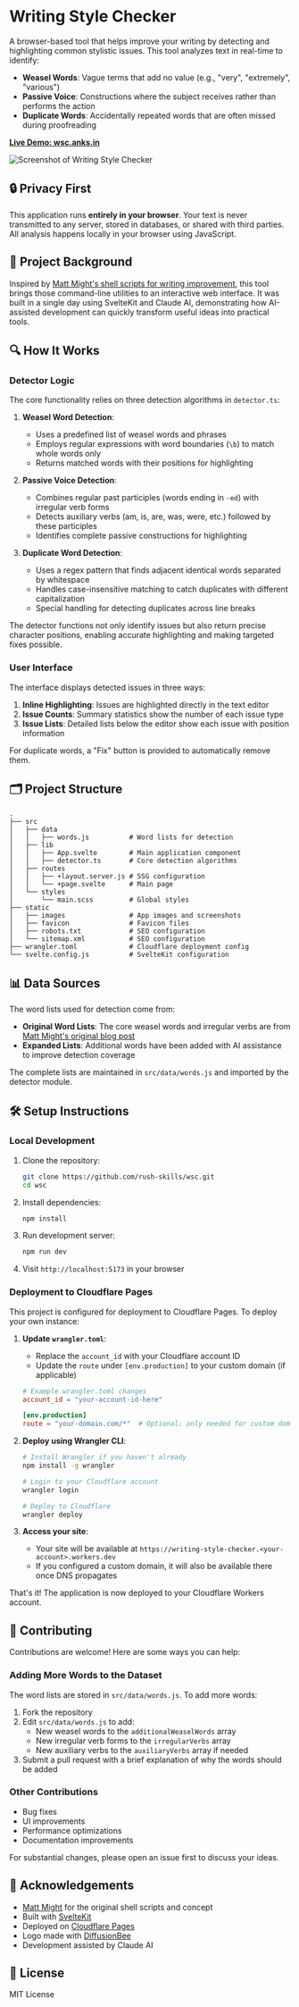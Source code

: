 # Writing Style Checker

A browser-based tool that helps improve your writing by detecting and highlighting common stylistic issues. This tool analyzes text in real-time to identify:

- **Weasel Words**: Vague terms that add no value (e.g., "very", "extremely", "various")
- **Passive Voice**: Constructions where the subject receives rather than performs the action
- **Duplicate Words**: Accidentally repeated words that are often missed during proofreading

**[Live Demo: wsc.anks.in](https://wsc.anks.in)**

![Screenshot of Writing Style Checker](static/images/ss.png)

## 🔒 Privacy First

This application runs **entirely in your browser**. Your text is never transmitted to any server, stored in databases, or shared with third parties. All analysis happens locally in your browser using JavaScript.

## 🧠 Project Background

Inspired by [Matt Might's shell scripts for writing improvement](https://matt.might.net/articles/shell-scripts-for-passive-voice-weasel-words-duplicates/), this tool brings those command-line utilities to an interactive web interface. It was built in a single day using SvelteKit and Claude AI, demonstrating how AI-assisted development can quickly transform useful ideas into practical tools.

## 🔍 How It Works

### Detector Logic

The core functionality relies on three detection algorithms in `detector.ts`:

1. **Weasel Word Detection**:

   - Uses a predefined list of weasel words and phrases
   - Employs regular expressions with word boundaries (`\b`) to match whole words only
   - Returns matched words with their positions for highlighting

2. **Passive Voice Detection**:

   - Combines regular past participles (words ending in `-ed`) with irregular verb forms
   - Detects auxiliary verbs (am, is, are, was, were, etc.) followed by these participles
   - Identifies complete passive constructions for highlighting

3. **Duplicate Word Detection**:
   - Uses a regex pattern that finds adjacent identical words separated by whitespace
   - Handles case-insensitive matching to catch duplicates with different capitalization
   - Special handling for detecting duplicates across line breaks

The detector functions not only identify issues but also return precise character positions, enabling accurate highlighting and making targeted fixes possible.

### User Interface

The interface displays detected issues in three ways:

1. **Inline Highlighting**: Issues are highlighted directly in the text editor
2. **Issue Counts**: Summary statistics show the number of each issue type
3. **Issue Lists**: Detailed lists below the editor show each issue with position information

For duplicate words, a "Fix" button is provided to automatically remove them.

## 🗂️ Project Structure

```
.
├── src
│   ├── data
│   │   ├── words.js          # Word lists for detection
│   ├── lib
│   │   ├── App.svelte        # Main application component
│   │   ├── detector.ts       # Core detection algorithms
│   ├── routes
│   │   ├── +layout.server.js # SSG configuration
│   │   └── +page.svelte      # Main page
│   └── styles
│       └── main.scss         # Global styles
├── static
│   ├── images                # App images and screenshots
│   ├── favicon               # Favicon files
│   ├── robots.txt            # SEO configuration
│   └── sitemap.xml           # SEO configuration
├── wrangler.toml             # Cloudflare deployment config
└── svelte.config.js          # SvelteKit configuration
```

## 📊 Data Sources

The word lists used for detection come from:

- **Original Word Lists**: The core weasel words and irregular verbs are from [Matt Might's original blog post](https://matt.might.net/articles/shell-scripts-for-passive-voice-weasel-words-duplicates/)
- **Expanded Lists**: Additional words have been added with AI assistance to improve detection coverage

The complete lists are maintained in `src/data/words.js` and imported by the detector module.

## 🛠️ Setup Instructions

### Local Development

1. Clone the repository:

   ```bash
   git clone https://github.com/rush-skills/wsc.git
   cd wsc
   ```

2. Install dependencies:

   ```bash
   npm install
   ```

3. Run development server:

   ```bash
   npm run dev
   ```

4. Visit `http://localhost:5173` in your browser

### Deployment to Cloudflare Pages

This project is configured for deployment to Cloudflare Pages. To deploy your own instance:

1. **Update `wrangler.toml`**:

   - Replace the `account_id` with your Cloudflare account ID
   - Update the `route` under `[env.production]` to your custom domain (if applicable)

   ```toml
   # Example wrangler.toml changes
   account_id = "your-account-id-here"

   [env.production]
   route = "your-domain.com/*"  # Optional: only needed for custom domains
   ```

2. **Deploy using Wrangler CLI**:

   ```bash
   # Install Wrangler if you haven't already
   npm install -g wrangler

   # Login to your Cloudflare account
   wrangler login

   # Deploy to Cloudflare
   wrangler deploy
   ```

3. **Access your site**:
   - Your site will be available at `https://writing-style-checker.<your-account>.workers.dev`
   - If you configured a custom domain, it will also be available there once DNS propagates

That's it! The application is now deployed to your Cloudflare Workers account.

## 👥 Contributing

Contributions are welcome! Here are some ways you can help:

### Adding More Words to the Dataset

The word lists are stored in `src/data/words.js`. To add more words:

1. Fork the repository
2. Edit `src/data/words.js` to add:
   - New weasel words to the `additionalWeaselWords` array
   - New irregular verb forms to the `irregularVerbs` array
   - New auxiliary verbs to the `auxiliaryVerbs` array if needed
3. Submit a pull request with a brief explanation of why the words should be added

### Other Contributions

- Bug fixes
- UI improvements
- Performance optimizations
- Documentation improvements

For substantial changes, please open an issue first to discuss your ideas.

## 🙏 Acknowledgements

- [Matt Might](https://matt.might.net/) for the original shell scripts and concept
- Built with [SvelteKit](https://kit.svelte.dev/)
- Deployed on [Cloudflare Pages](https://pages.cloudflare.com/)
- Logo made with [DiffusionBee](https://diffusionbee.com/)
- Development assisted by Claude AI

## 📄 License

MIT License
